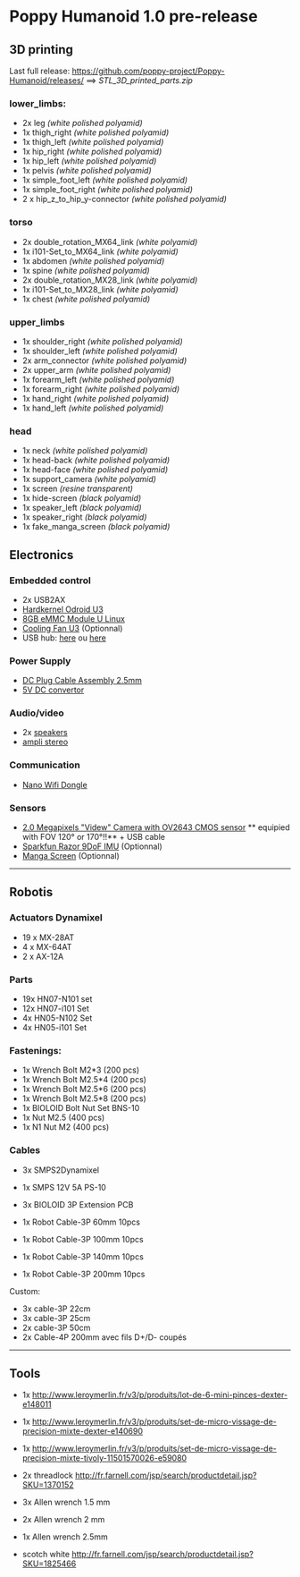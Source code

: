 # Poppy Humanoid 1.0 pre-release

## 3D printing

Last full release:  https://github.com/poppy-project/Poppy-Humanoid/releases/ ==> *STL_3D_printed_parts.zip*

### lower_limbs:
- 2x leg *(white polished polyamid)*
- 1x thigh_right *(white polished polyamid)*
- 1x thigh_left *(white polished polyamid)*
- 1x hip_right *(white polished polyamid)*
- 1x hip_left *(white polished polyamid)*
- 1x pelvis *(white polished polyamid)*
- 1x simple_foot_left *(white polished polyamid)*
- 1x simple_foot_right *(white polished polyamid)*
- 2 x hip_z_to_hip_y-connector *(white polished polyamid)*

### torso
- 2x double_rotation_MX64_link *(white polyamid)*
- 1x i101-Set_to_MX64_link *(white polyamid)*
- 1x abdomen *(white polished polyamid)*
- 1x spine *(white polished polyamid)*
- 2x double_rotation_MX28_link *(white polyamid)*
- 1x i101-Set_to_MX28_link *(white polyamid)*
- 1x chest *(white polished polyamid)*

### upper_limbs
- 1x shoulder_right *(white polished polyamid)*
- 1x shoulder_left *(white polished polyamid)*
- 2x arm_connector *(white polished polyamid)*
- 2x upper_arm *(white polished polyamid)*
- 1x forearm_left *(white polished polyamid)*
- 1x forearm_right *(white polished polyamid)*
- 1x hand_right *(white polished polyamid)*
- 1x hand_left *(white polished polyamid)*

### head
- 1x neck  *(white polished polyamid)*
- 1x head-back *(white polished polyamid)*
- 1x head-face *(white polished polyamid)*
- 1x support_camera *(white polyamid)*
- 1x screen *(resine transparent)*
- 1x hide-screen *(black polyamid)*
- 1x speaker_left *(black polyamid)*
- 1x speaker_right *(black polyamid)*
- 1x fake_manga_screen *(black polyamid)*


## Electronics

### Embedded control
- 2x USB2AX
- [Hardkernel Odroid U3][1]
- [8GB eMMC Module U Linux][2]
- [Cooling Fan U3][4] (Optionnal)
- USB hub: [here][7] ou [here][8]

### Power Supply
- [DC Plug Cable Assembly 2.5mm][3]
- [5V DC convertor][6]

### Audio/video
- 2x [speakers][10]
- [ampli stereo][11]

### Communication
- [Nano Wifi Dongle](http://www.amazon.fr/gp/product/B003MTTJOY)

### Sensors
- [2.0 Megapixels "Videw" Camera with OV2643 CMOS sensor](http://www.alibaba.com/product-detail/2-0Megapixel-usb-security-OV2643-camera_60428797303.html) ** equipied with FOV 120° or 170°!!** + USB cable
- [Sparkfun Razor 9DoF IMU](https://www.sparkfun.com/products/10736) (Optionnal)
- [Manga Screen](https://www.kickstarter.com/projects/1924187374/manga-screen-multi-touch-43-lcd) (Optionnal)


----------


## Robotis

### Actuators Dynamixel
- 19 x MX-28AT
-  4 x MX-64AT
-  2 x AX-12A

### Parts
- 19x HN07-N101 set
- 12x HN07-i101 Set
- 4x HN05-N102 Set
- 4x HN05-i101 Set

### Fastenings:
- 1x Wrench Bolt M2*3 (200 pcs)
- 1x Wrench Bolt M2.5*4 (200 pcs)
- 1x Wrench Bolt M2.5*6 (200 pcs)
- 1x Wrench Bolt M2.5*8 (200 pcs)
- 1x BIOLOID Bolt Nut Set BNS-10
- 1x Nut M2.5 (400 pcs)
- 1x N1 Nut M2 (400 pcs)

### Cables
- 3x SMPS2Dynamixel
- 1x SMPS 12V 5A PS-10
- 3x BIOLOID 3P Extension PCB

- 1x Robot Cable-3P 60mm 10pcs
- 1x Robot Cable-3P 100mm 10pcs
- 1x Robot Cable-3P 140mm 10pcs
- 1x Robot Cable-3P 200mm 10pcs

Custom:
- 3x cable-3P 22cm
- 3x cable-3P 25cm
- 2x cable-3P 50cm
- 2x Cable-4P 200mm avec fils D+/D- coupés

----------


## Tools

- 1x http://www.leroymerlin.fr/v3/p/produits/lot-de-6-mini-pinces-dexter-e148011
- 1x http://www.leroymerlin.fr/v3/p/produits/set-de-micro-vissage-de-precision-mixte-dexter-e140690
- 1x http://www.leroymerlin.fr/v3/p/produits/set-de-micro-vissage-de-precision-mixte-tivoly-11501570026-e59080
- 2x threadlock http://fr.farnell.com/jsp/search/productdetail.jsp?SKU=1370152
- 3x Allen wrench 1.5 mm
- 2x Allen wrench 2 mm
- 1x Allen wrench 2.5mm
- scotch white http://fr.farnell.com/jsp/search/productdetail.jsp?SKU=1825466


  [1]: http://www.hardkernel.com/main/products/prdt_info.php?g_code=G138745696275
  [2]: http://www.hardkernel.com/main/products/prdt_info.php?g_code=G138749987644
  [3]: http://www.hardkernel.com/main/products/prdt_info.php?g_code=G138960965859
  [4]: http://%20http://www.hardkernel.com/main/products/prdt_info.php?g_code=G138760358261
  [5]: http://www.hardkernel.com/main/products/prdt_info.php?g_code=G134111972476
  [6]: http://www.adafruit.com/product/1385
  [7]: http://%20http://www.pixmania.fr/hub-usb/abix-hub-4-ports-usb-2-0-croix-noire/19265194-a.html
  [8]: http://www.amazon.fr/gp/product/B003NF0MSE?psc=1&redirect=true&ref_=oh_aui_detailpage_o02_s00
  [9]: http://szsjd.en.alibaba.com/productgrouplist-212558669/usb_web_camera_module.html
  [10]: http://fr.farnell.com/jsp/search/productdetail.jsp?SKU=1675524
  [11]: http://www.adafruit.com/products/987
